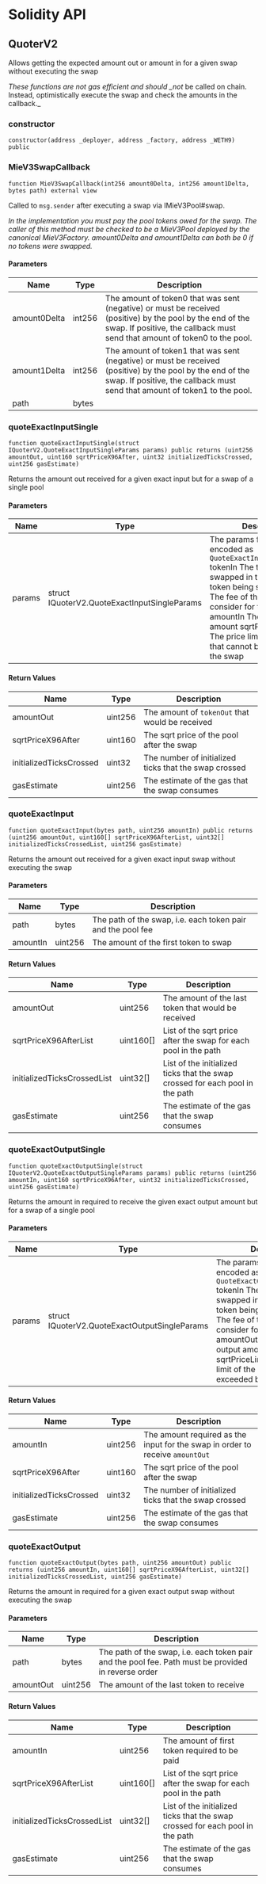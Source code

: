 # Solidity API

## QuoterV2

Allows getting the expected amount out or amount in for a given swap without executing the swap

_These functions are not gas efficient and should \_not_ be called on chain. Instead, optimistically execute
the swap and check the amounts in the callback.\_

### constructor

```solidity
constructor(address _deployer, address _factory, address _WETH9) public
```

### MieV3SwapCallback

```solidity
function MieV3SwapCallback(int256 amount0Delta, int256 amount1Delta, bytes path) external view
```

Called to `msg.sender` after executing a swap via IMieV3Pool#swap.

_In the implementation you must pay the pool tokens owed for the swap.
The caller of this method must be checked to be a MieV3Pool deployed by the canonical MieV3Factory.
amount0Delta and amount1Delta can both be 0 if no tokens were swapped._

#### Parameters

| Name         | Type   | Description                                                                                                                                                                             |
| ------------ | ------ | --------------------------------------------------------------------------------------------------------------------------------------------------------------------------------------- |
| amount0Delta | int256 | The amount of token0 that was sent (negative) or must be received (positive) by the pool by the end of the swap. If positive, the callback must send that amount of token0 to the pool. |
| amount1Delta | int256 | The amount of token1 that was sent (negative) or must be received (positive) by the pool by the end of the swap. If positive, the callback must send that amount of token1 to the pool. |
| path         | bytes  |                                                                                                                                                                                         |

### quoteExactInputSingle

```solidity
function quoteExactInputSingle(struct IQuoterV2.QuoteExactInputSingleParams params) public returns (uint256 amountOut, uint160 sqrtPriceX96After, uint32 initializedTicksCrossed, uint256 gasEstimate)
```

Returns the amount out received for a given exact input but for a swap of a single pool

#### Parameters

| Name   | Type                                         | Description                                                                                                                                                                                                                                                                                                           |
| ------ | -------------------------------------------- | --------------------------------------------------------------------------------------------------------------------------------------------------------------------------------------------------------------------------------------------------------------------------------------------------------------------- |
| params | struct IQuoterV2.QuoteExactInputSingleParams | The params for the quote, encoded as `QuoteExactInputSingleParams` tokenIn The token being swapped in tokenOut The token being swapped out fee The fee of the token pool to consider for the pair amountIn The desired input amount sqrtPriceLimitX96 The price limit of the pool that cannot be exceeded by the swap |

#### Return Values

| Name                    | Type    | Description                                           |
| ----------------------- | ------- | ----------------------------------------------------- |
| amountOut               | uint256 | The amount of `tokenOut` that would be received       |
| sqrtPriceX96After       | uint160 | The sqrt price of the pool after the swap             |
| initializedTicksCrossed | uint32  | The number of initialized ticks that the swap crossed |
| gasEstimate             | uint256 | The estimate of the gas that the swap consumes        |

### quoteExactInput

```solidity
function quoteExactInput(bytes path, uint256 amountIn) public returns (uint256 amountOut, uint160[] sqrtPriceX96AfterList, uint32[] initializedTicksCrossedList, uint256 gasEstimate)
```

Returns the amount out received for a given exact input swap without executing the swap

#### Parameters

| Name     | Type    | Description                                                 |
| -------- | ------- | ----------------------------------------------------------- |
| path     | bytes   | The path of the swap, i.e. each token pair and the pool fee |
| amountIn | uint256 | The amount of the first token to swap                       |

#### Return Values

| Name                        | Type      | Description                                                                   |
| --------------------------- | --------- | ----------------------------------------------------------------------------- |
| amountOut                   | uint256   | The amount of the last token that would be received                           |
| sqrtPriceX96AfterList       | uint160[] | List of the sqrt price after the swap for each pool in the path               |
| initializedTicksCrossedList | uint32[]  | List of the initialized ticks that the swap crossed for each pool in the path |
| gasEstimate                 | uint256   | The estimate of the gas that the swap consumes                                |

### quoteExactOutputSingle

```solidity
function quoteExactOutputSingle(struct IQuoterV2.QuoteExactOutputSingleParams params) public returns (uint256 amountIn, uint160 sqrtPriceX96After, uint32 initializedTicksCrossed, uint256 gasEstimate)
```

Returns the amount in required to receive the given exact output amount but for a swap of a single pool

#### Parameters

| Name   | Type                                          | Description                                                                                                                                                                                                                                                                                                              |
| ------ | --------------------------------------------- | ------------------------------------------------------------------------------------------------------------------------------------------------------------------------------------------------------------------------------------------------------------------------------------------------------------------------ |
| params | struct IQuoterV2.QuoteExactOutputSingleParams | The params for the quote, encoded as `QuoteExactOutputSingleParams` tokenIn The token being swapped in tokenOut The token being swapped out fee The fee of the token pool to consider for the pair amountOut The desired output amount sqrtPriceLimitX96 The price limit of the pool that cannot be exceeded by the swap |

#### Return Values

| Name                    | Type    | Description                                                                   |
| ----------------------- | ------- | ----------------------------------------------------------------------------- |
| amountIn                | uint256 | The amount required as the input for the swap in order to receive `amountOut` |
| sqrtPriceX96After       | uint160 | The sqrt price of the pool after the swap                                     |
| initializedTicksCrossed | uint32  | The number of initialized ticks that the swap crossed                         |
| gasEstimate             | uint256 | The estimate of the gas that the swap consumes                                |

### quoteExactOutput

```solidity
function quoteExactOutput(bytes path, uint256 amountOut) public returns (uint256 amountIn, uint160[] sqrtPriceX96AfterList, uint32[] initializedTicksCrossedList, uint256 gasEstimate)
```

Returns the amount in required for a given exact output swap without executing the swap

#### Parameters

| Name      | Type    | Description                                                                                         |
| --------- | ------- | --------------------------------------------------------------------------------------------------- |
| path      | bytes   | The path of the swap, i.e. each token pair and the pool fee. Path must be provided in reverse order |
| amountOut | uint256 | The amount of the last token to receive                                                             |

#### Return Values

| Name                        | Type      | Description                                                                   |
| --------------------------- | --------- | ----------------------------------------------------------------------------- |
| amountIn                    | uint256   | The amount of first token required to be paid                                 |
| sqrtPriceX96AfterList       | uint160[] | List of the sqrt price after the swap for each pool in the path               |
| initializedTicksCrossedList | uint32[]  | List of the initialized ticks that the swap crossed for each pool in the path |
| gasEstimate                 | uint256   | The estimate of the gas that the swap consumes                                |
